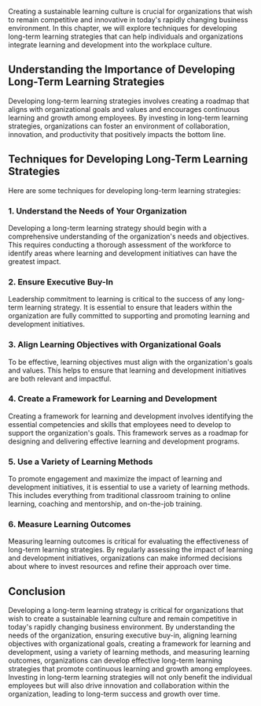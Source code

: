 
Creating a sustainable learning culture is crucial for organizations that wish to remain competitive and innovative in today's rapidly changing business environment. In this chapter, we will explore techniques for developing long-term learning strategies that can help individuals and organizations integrate learning and development into the workplace culture.

## Understanding the Importance of Developing Long-Term Learning Strategies

Developing long-term learning strategies involves creating a roadmap that aligns with organizational goals and values and encourages continuous learning and growth among employees. By investing in long-term learning strategies, organizations can foster an environment of collaboration, innovation, and productivity that positively impacts the bottom line.

## Techniques for Developing Long-Term Learning Strategies

Here are some techniques for developing long-term learning strategies:

### 1\. Understand the Needs of Your Organization

Developing a long-term learning strategy should begin with a comprehensive understanding of the organization's needs and objectives. This requires conducting a thorough assessment of the workforce to identify areas where learning and development initiatives can have the greatest impact.

### 2\. Ensure Executive Buy-In

Leadership commitment to learning is critical to the success of any long-term learning strategy. It is essential to ensure that leaders within the organization are fully committed to supporting and promoting learning and development initiatives.

### 3\. Align Learning Objectives with Organizational Goals

To be effective, learning objectives must align with the organization's goals and values. This helps to ensure that learning and development initiatives are both relevant and impactful.

### 4\. Create a Framework for Learning and Development

Creating a framework for learning and development involves identifying the essential competencies and skills that employees need to develop to support the organization's goals. This framework serves as a roadmap for designing and delivering effective learning and development programs.

### 5\. Use a Variety of Learning Methods

To promote engagement and maximize the impact of learning and development initiatives, it is essential to use a variety of learning methods. This includes everything from traditional classroom training to online learning, coaching and mentorship, and on-the-job training.

### 6\. Measure Learning Outcomes

Measuring learning outcomes is critical for evaluating the effectiveness of long-term learning strategies. By regularly assessing the impact of learning and development initiatives, organizations can make informed decisions about where to invest resources and refine their approach over time.

## Conclusion

Developing a long-term learning strategy is critical for organizations that wish to create a sustainable learning culture and remain competitive in today's rapidly changing business environment. By understanding the needs of the organization, ensuring executive buy-in, aligning learning objectives with organizational goals, creating a framework for learning and development, using a variety of learning methods, and measuring learning outcomes, organizations can develop effective long-term learning strategies that promote continuous learning and growth among employees. Investing in long-term learning strategies will not only benefit the individual employees but will also drive innovation and collaboration within the organization, leading to long-term success and growth over time.
